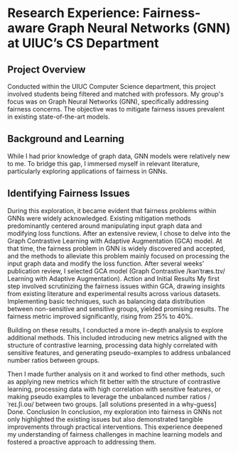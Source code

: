 # Research Experience: Fairness-aware Graph Neural Networks (GNN) at UIUC’s CS Department
## Project Overview
Conducted within the UIUC Computer Science department, this project involved students being filtered and matched with professors. My group's focus was on Graph Neural Networks (GNN), specifically addressing fairness concerns. The objective was to mitigate fairness issues prevalent in existing state-of-the-art models.
## Background and Learning
While I had prior knowledge of graph data, GNN models were relatively new to me. To bridge this gap, I immersed myself in relevant literature, particularly exploring applications of fairness in GNNs.
## Identifying Fairness Issues
During this exploration, it became evident that fairness problems within GNNs were widely acknowledged. Existing mitigation methods predominantly centered around manipulating input graph data and modifying loss functions. After an extensive review, I chose to delve into the Graph Contrastive Learning with Adaptive Augmentation (GCA) model.
At that time, the fairness problem in GNN is widely discovered and accepted, and the methods to alleviate this problem mainly focused on processing the input graph data and modify the loss function. After several weeks’ publication review, I selected GCA model (Graph Contrastive /kənˈtræs.tɪv/ Learning with Adaptive Augmentation). 
Action and Initial Results
My first step involved scrutinizing the fairness issues within GCA, drawing insights from existing literature and experimental results across various datasets. Implementing basic techniques, such as balancing data distribution between non-sensitive and sensitive groups, yielded promising results. The fairness metric improved significantly, rising from 25% to 40%.

Building on these results, I conducted a more in-depth analysis to explore additional methods. This included introducing new metrics aligned with the structure of contrastive learning, processing data highly correlated with sensitive features, and generating pseudo-examples to address unbalanced number ratios between groups.

Then I made further analysis on it and worked to find other methods, such as applying new metrics which fit better with the structure of contrastive learning, processing data with high correlation with sensitive features, or making pseudo examples to leverage the unbalanced number ratios /ˈreɪ.ʃi.oʊ/ between two groups.
[all solutions presented in a why-guess] Done.
Conclusion
In conclusion, my exploration into fairness in GNNs not only highlighted the existing issues but also demonstrated tangible improvements through practical interventions. This experience deepened my understanding of fairness challenges in machine learning models and fostered a proactive approach to addressing them.
